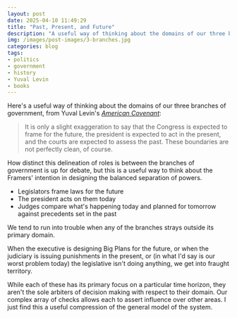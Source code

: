 ```yaml
---
layout: post
date: 2025-04-10 11:49:29
title: "Past, Present, and Future"
description: "A useful way of thinking about the domains of our three branches of government"
img: /images/post-images/3-branches.jpg
categories: blog
tags:
- politics
- government
- history
- Yuval Levin
- books
---
```


Here's a useful way of thinking about the domains of our three branches of government, from Yuval Levin's _[American Covenant](https://www.colemanm.org/books/levin-american-covenant/ )_:

> It is only a slight exaggeration to say that the Congress is expected to frame for the future, the president is expected to act in the present, and the courts are expected to assess the past. These boundaries are not perfectly clean, of course.

How distinct this delineation of roles is between the branches of government is up for debate, but this is a useful way to think about the Framers'
intention in designing the balanced separation of powers.

* Legislators frame laws for the future
* The president acts on them today
* Judges compare what's happening today and planned for tomorrow against precedents set in the past

We tend to run into trouble when any of the branches strays outside its primary domain.

When the executive is designing Big Plans for the future, or when the judiciary is issuing punishments in the present, or (in what I'd say is our worst problem today) the legislative isn't doing anything, we get into fraught territory.

While each of these has its primary focus on a particular time horizon, they aren't the sole arbiters of decision making with respect to their domain. Our complex array of checks allows each to assert influence over other areas. I just find this a useful compression of the general model of the system.